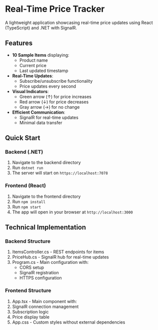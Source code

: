 # Real-Time Price Tracker

A lightweight application showcasing real-time price updates using React (TypeScript) and .NET with SignalR.

## Features

- **10 Sample Items** displaying:
  - Product name
  - Current price
  - Last updated timestamp
- **Real-Time Updates**:
  - Subscribe/unsubscribe functionality
  - Price updates every second
- **Visual Indicators**:
  - Green arrow (↑) for price increases
  - Red arrow (↓) for price decreases
  - Gray arrow (→) for no change
- **Efficient Communication**:
  - SignalR for real-time updates
  - Minimal data transfer

## Quick Start

### Backend (.NET)
1. Navigate to the backend directory
2. Run `dotnet run`
3. The server will start on `https://localhost:7078`

### Frontend (React)
1. Navigate to the frontend directory
2. Run `npm install`
3. Run `npm start`
4. The app will open in your browser at `http://localhost:3000`

## Technical Implementation
### Backend Structure
1. ItemsController.cs - REST endpoints for items
2. PriceHub.cs - SignalR hub for real-time updates
3. Program.cs - Main configuration with:
    - CORS setup
    - SignalR registration
    - HTTPS configuration

### Frontend Structure
1. App.tsx - Main component with:
2. SignalR connection management
3. Subscription logic
4. Price display table
5. App.css - Custom styles without external dependencies